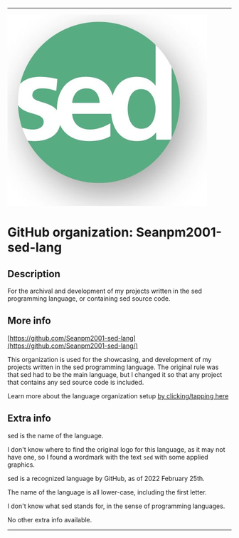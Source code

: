 
***

<!--
<details open><summary><p>Click/tap here to expand/collapse the full resolution (vector) logo for this project</p></summary>

![Sed1Bubble.jpeg failed to load. The file may be missing or corrupt. Check the file path for errors first.](/AdditionalInfo/2/Seanpm2001-sed-lang/Sed1Bubble.jpeg)

</details>

<details><summary><p>Click/tap here to expand/collapse the non-vector (raster) logo for this project</p></summary>
!-->

![Sed1Bubble.jpeg failed to load. The file may be missing or corrupt. Check the file path for errors first.](/AdditionalInfo/2/Seanpm2001-sed-lang/Sed1Bubble.jpeg)

<!--
</details>
!-->

# GitHub organization: Seanpm2001-sed-lang

## Description

For the archival and development of my projects written in the sed programming language, or containing sed source code.

## More info

[https://github.com/Seanpm2001-sed-lang](https://github.com/Seanpm2001-sed-lang/)

This organization is used for the showcasing, and development of my projects written in the sed programming language. The original rule was that sed had to be the main language, but I changed it so that any project that contains any sed source code is included.

Learn more about the language organization setup [by clicking/tapping here](/AdditionalInfo/LanguageOrgs/README.md)

## Extra info

sed is the name of the language.

I don't know where to find the original logo for this language, as it may not have one, so I found a wordmark with the text `sed` with some applied graphics.

sed is a recognized language by GitHub, as of 2022 February 25th.

The name of the language is all lower-case, including the first letter.

<!--The logo currently in use is in GIF format, but is not animated. !-->

I don't know what sed stands for, in the sense of programming languages.

No other extra info available.

***
